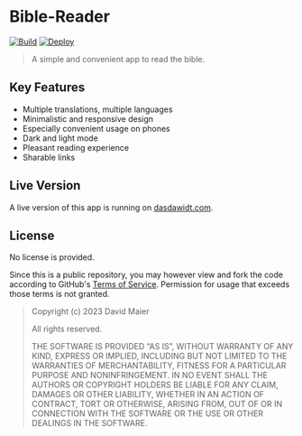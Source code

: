 # Bible-Reader

[![Build](https://github.com/dasdawidt/bible-reader/actions/workflows/build.yml/badge.svg)](https://github.com/dasdawidt/bible-reader/actions/workflows/build.yml)
[![Deploy](https://github.com/dasdawidt/bible-reader/actions/workflows/deploy.yml/badge.svg)](https://github.com/dasdawidt/bible-reader/actions/workflows/deploy.yml)

> A simple and convenient app to read the bible.

## Key Features

* Multiple translations, multiple languages
* Minimalistic and responsive design
* Especially convenient usage on phones
* Dark and light mode
* Pleasant reading experience
* Sharable links

## Live Version

A live version of this app is running on [dasdawidt.com](https://www.dasdawidt.com/bible-reader).

## License

No license is provided.

Since this is a public repository, you may however view and fork the code according to GitHub's [Terms of Service](https://help.github.com/articles/github-terms-of-service).
Permission for usage that exceeds those terms is not granted.

> Copyright (c) 2023 David Maier
>
> All rights reserved.
>
> THE SOFTWARE IS PROVIDED “AS IS”, WITHOUT WARRANTY OF ANY KIND, EXPRESS OR IMPLIED, INCLUDING BUT NOT LIMITED TO THE WARRANTIES OF MERCHANTABILITY, FITNESS FOR A PARTICULAR PURPOSE AND NONINFRINGEMENT. IN NO EVENT SHALL THE AUTHORS OR COPYRIGHT HOLDERS BE LIABLE FOR ANY CLAIM, DAMAGES OR OTHER LIABILITY, WHETHER IN AN ACTION OF CONTRACT, TORT OR OTHERWISE, ARISING FROM, OUT OF OR IN CONNECTION WITH THE SOFTWARE OR THE USE OR OTHER DEALINGS IN THE SOFTWARE.
